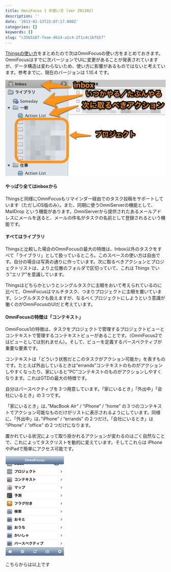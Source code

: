 ```yaml
---
title: OmniFocus 1 の使い方 (ver 201302)
description: ''
date: '2013-02-13T22:07:17.000Z'
categories: []
keywords: []
slug: "c35b5187-feae-4b14-a1c4-2f1c4c1bfb57"
---
```

[Thingsの使い方](http://blog.qli.jp/2013/01/things2-manual-201301.html)をまとめたので次はOmniFocusの使い方をまとめておきます。OmniFocusはすでに次バージョンでUIに変更があることが発表されていますが、データ構造は変わらないため、使い方に影響があるものではないと考えています。参考までに、現在のバージョンは 1.10.4 です。

![](0__nGvUjqHBa0uYgTCY.jpg)

#### やっぱり全てはinboxから

Thingsと同様にOmniFocusもリマインダー経由でのタスク投稿をサポートしています（ただしiOS版のみ）。また、同期に使うOmniServerの機能として、 MailDrop という機能があります。OmniServerから提供されたあるメールアドレスにメールを送ると、メールの件名がタスクの名前として登録されるという機能です。

#### すべてはライブラリ

Thingsと比較した場合のOmniFocusの最大の特徴は、Inbox以外のタスクをすべて「ライブラリ」として扱っているところ。このスペースの使い方は自由です。自分の場合は写真の通りに作っています。次に取るべきアクションとプロジェクトリストは、より上位層のフォルダで区切っていて、これは Things でいう”エリア”を意識しています。

Thingsはどちらかというとシングルタスクに主眼をおいて考えられているのに比べて、OmniFocusはマルチタスク、つまりプロジェクトに主眼を置いています。シングルタスクも扱えますが、なるべくプロジェクトにしようという意識が働くのがOmniFocusのUIだと考えています。

#### OmniFocusの特徴は「コンテキスト」

OmniFocus1の特徴は、タスクをプロジェクトで管理するプロジェクトビューとコンテキストで管理するコンテキストビューがあることです。（OmniFocus2ではビューとしては別れません）。そして、ビューを定義するパースペクティブが重要な要素です。

コンテキストは「どういう状態だとこのタスクがアクション可能か」を表すものです。たとえば外出しているときは”errands”コンテキストのものがアクションしやすくなったり、家にいると”PC”コンテキストのものがアクションしやすくなります。これはGTDの最大の特徴です。

自分はパースペクティブを３つ用意しています。「家にいるとき」「外出中」「会社にいるとき」の３つです。

「家にいるとき」は、”MacBook Air” / “iPhone” / “home” の３つのコンテキストでアクション可能なものだけがリストに表示されるようにしています。同様に、「外出中」は、”iPhone” / “errands” の２つだけ。「会社にいるとき」は “iPhone” / “office” の２つだけになります。

置かれている状況によって取り掛かれるアクションが変わるのはごく自然なことで、これによってタスクリストを動的に変えています。そしてこれらは iPhoneやiPadで簡単にアクセス可能です。

![](0__9t__j8nygS8PE2l38.jpg)

こちらからは以上です